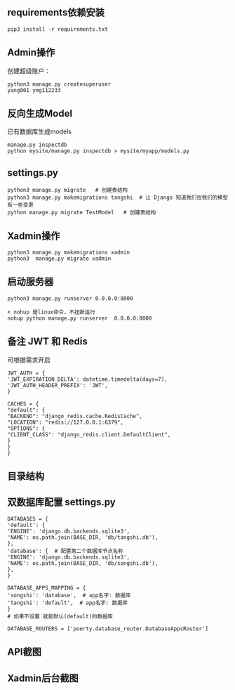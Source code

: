 ## requirements依赖安装
```
pip3 install -r requirements.txt
```

## Admin操作
创建超级账户：
```
python3 manage.py createsuperuser
yang001 ymg112233
```

## 反向生成Model
已有数据库生成models
```
manage.py inspectdb
python mysite/manage.py inspectdb > mysite/myapp/models.py
```

## settings.py
```
python3 manage.py migrate   # 创建表结构
python3 manage.py makemigrations tangshi  # 让 Django 知道我们在我们的模型有一些变更
python manage.py migrate TestModel   # 创建表结构
```

## Xadmin操作
```
python3 manage.py makemigrations xadmin    
python3  manage.py migrate xadmin
```

## 启动服务器
```
python3 manage.py runserver 0.0.0.0:8000

+ nohup 是linux命令，不挂断运行
nohup python manage.py runserver  0.0.0.0:8000
```

## 备注 JWT 和 Redis
可根据需求开启
```
JWT_AUTH = {
'JWT_EXPIRATION_DELTA': datetime.timedelta(days=7),
'JWT_AUTH_HEADER_PREFIX': 'JWT',
}

CACHES = {
"default": {
"BACKEND": "django_redis.cache.RedisCache",
"LOCATION": "redis://127.0.0.1:6379",
"OPTIONS": {
"CLIENT_CLASS": "django_redis.client.DefaultClient",
}
}
}
```

## 目录结构

## 双数据库配置  settings.py
```
DATABASES = {
'default': {
'ENGINE': 'django.db.backends.sqlite3',
'NAME': os.path.join(BASE_DIR, 'db/tangshi.db'),
},
'database': {  # 配置第二个数据库节点名称
'ENGINE': 'django.db.backends.sqlite3',
'NAME': os.path.join(BASE_DIR, 'db/songshi.db'),
},
}

DATABASE_APPS_MAPPING = {
'songshi': 'database',  # app名字: 数据库
'tangshi': 'default',  # app名字: 数据库
}
# 如果不设置 就是默认(default)的数据库

DATABASE_ROUTERS = ['poerty.database_router.DatabaseAppsRouter']
```

## API截图


## Xadmin后台截图



